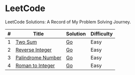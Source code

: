# LeetCode

LeetCode Solutions: A Record of My Problem Solving Journey.

| # | Title | Solution | Difficulty |
| - | - | - | - |
| 1 | [Two Sum](https://leetcode.com/problems/two-sum/) | [Go](/easy/two_sum.go) | Easy |
| 2 | [Reverse Integer](https://leetcode.com/problems/reverse-integer/) | [Go](/easy/reverse-integer.go) | Easy |
| 3 | [Palindrome Number](https://leetcode.com/problems/palindrome-number/) | [Go](/easy/palindrome-number.go) | Easy |
| 4 | [Roman to Integer](https://leetcode.com/problems/roman-to-integer/) | [Go](/easy/roman-to-integer.go) | Easy |
